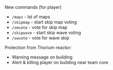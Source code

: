 New commands (for player)
- `/maps` - lst of maps
- `/skipmap` - start skip map voting 
- `/smvote` - vote for skip map
- `/skipwave` - start skip wave voting
- `/swvote` - vote for wave skip

Protection from Thorium reactor:
- Warning message on building
- Alert & killing player on building near team core

